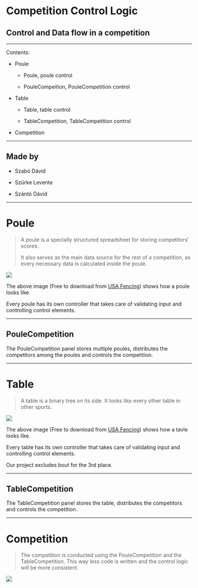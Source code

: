 # Competition Control Logic

## Control and Data flow in a competition

---

Contents:

- Poule
  
  - Poule, poule control
  
  - PouleCompeition, PouleCompetition control

- Table
  
  - Table, table control
  
  - TableCompetition, TableCompetition control

- Competition

---

## Made by

- Szabó Dávid

- Szürke Levente

- Szántó Dávid

---

# Poule

> A poule is a specially structured spreadsheet for storing competitors' scores.
> 
> It also serves as the main data source for the rest of a competition, as every necessary data is calculated inside the poule.

![](C:\Users\Dave\IdeaProjects\CompetitionManager\Docs\pics\PouleScoresheet.png)

The above image (Free to download from [USA Fencing](https://www.usafencing.org/scoresheets)) shows how a poule looks like.

Every poule has its own controller that takes care of validating input and controlling control elements.

---

## PouleCompetition

The PouleCompetition panel stores multiple poules, distributes the competitors among the poules and controls the competition.

---

# Table

> A table is a binary tree on its side. It looks like every other table in other sports.

![](C:\Users\Dave\IdeaProjects\CompetitionManager\Docs\pics\Table.png)

The above image (Free to download from [USA Fencing](https://www.usafencing.org/scoresheets)) shows how a tavle looks like.

Every table has its own controller that takes care of validating input and controlling control elements.

Our project excludes bout for the 3rd place.

---

## TableCompetition

The TableCompetition panel stores the table, distributes the competitors and controls the competition.

---

# Competition

> The competition is conducted using the PouleCompetition and the TableCompetition. This way less code is written and the control logic will be more consistent.

![](C:\Users\Dave\IdeaProjects\CompetitionManager\Docs\pics\CompetitionControlFlow.png)
